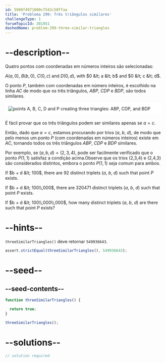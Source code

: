 ```yaml
---
id: 5900f4971000cf542c50ffaa
title: 'Problema 299: Três triângulos similares'
challengeType: 1
forumTopicId: 301951
dashedName: problem-299-three-similar-triangles
---
```


# --description--

Quatro pontos com coordenadas em números inteiros são selecionadas:

$A(a, 0)$, $B(b, 0)$, $C(0, c)$ and $D(0, d)$, with $0 &lt; a &lt; b$ and $0 &lt; c &lt; d$.

O ponto $P$, também com coordenadas em número inteiros, é escolhido na linha $AC$ de modo que os três triângulos, $ABP$, $CDP$ e $BDP$, são todos similares.

<img alt="points A, B, C, D and P creating three triangles: ABP, CDP, and BDP" src="https://cdn.freecodecamp.org/curriculum/project-euler/three-similar-triangles.gif" style="background-color: white; padding: 10px; display: block; margin-right: auto; margin-left: auto; margin-bottom: 1.2rem;">

É fácil provar que os três triângulos podem ser similares apenas se $a = c$.

Então, dado que $a = c$, estamos procurando por trios ($a$, $b$, $d$), de modo que pelo menos um ponto $P$ (com coordenadas em números inteiros) existe em $AC$, tornando todos os três triângulos $ABP$, $CDP$ e $BDP$ similares.

Por exemplo, se $(a, b, d) = (2, 3, 4)$, pode ser facilmente verificado que o ponto $P(1, 1)$ satisfaz a condição acima.Observe que os trios (2,3,4) e (2,4,3) são considerados distintos, embora o ponto $P(1, 1)$ seja comum para ambos.

If $b + d &lt; 100$, there are 92 distinct triplets ($a$, $b$, $d$) such that point $P$ exists.

If $b + d &lt; 100\\,000$, there are 320471 distinct triplets ($a$, $b$, $d$) such that point $P$ exists.

If $b + d &lt; 100\\,000\\,000$, how many distinct triplets ($a$, $b$, $d$) are there such that point $P$ exists?

# --hints--

`threeSimilarTriangles()` deve retornar `549936643`.

```js
assert.strictEqual(threeSimilarTriangles(), 549936643);
```

# --seed--

## --seed-contents--

```js
function threeSimilarTriangles() {

  return true;
}

threeSimilarTriangles();
```

# --solutions--

```js
// solution required
```
